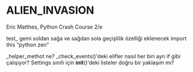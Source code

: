 # ALIEN_INVASION
Eric Matthes, 
    Python Crash Course 2/e

test_
gemi soldan sağa ve sağdan sola geçişlilik özelliği eklenecek
import this "python zen"

_helper_methot ne?
_check_events()'deki elifler nasıl her biri ayrı if gibi çalışıyor?
Settings sınıfı için __init__()'deki listeler doğru bir yaklaşım mı?